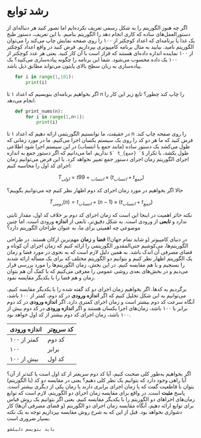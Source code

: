 # رشد توابع

اگر چه هنوز الگوریتم را به شکل رسمی تعریف نکرده‌ایم اما تصور کنید هر دنباله‌ای از دستورالعمل‌های ساده که کاری انجام دهد را الگوریتم بنامیم. با این تعریف، دستور طبخ یک غذا یا برنامه‌ای که اعداد کوچکتر از ۱۰۰ را روی صفحه نمایش چاپ می‌کند را می‌توان الگوریتم نامید. بیایید به مثال برنامه کامپیوتری بپردازیم. فرض کنید در واقع اعداد کوچکتر از ۱۰۰ نماینده اندازه داده‌ای هستند که قرار است با آن کار کنید. یعنی هر عدد کوچکتر از ۱۰۰ یک داده محسوب می‌شود. شما این برنامه را چگونه پیاده‌سازی می‌کنید؟ یک پیاده‌سازی به زبان سطح بالای پایتون می‌تواند مطابق ذیل باشد.

``` python
   for i in range(1,101):
       print(i)
```

اگر بخواهیم برنامه‌ای بنویسیم که اعداد ۱ تا n را چاپ کند چطور؟ تابع زیر این کار را انجام می‌دهد.

``` python
   def print_nums(n):
       for i in range(1,n+1):
           print(i)
```

در حقیقت، ما توانستیم الگوریتمی ارائه دهیم که اعداد ۱ تا n را روی صفحه چاپ کند.
فرض کنید که ما هر دو کد را روی یک سیستم یکسان اجرا می‌کنیم. ما در مورد زمانی که طول می‌کشد یک دستور ساده (مانند جمع یا انتساب) در این سیستم اجرا شود اطلاعی نداریم. اما می‌دانیم که اگر دستور جمع به اندازه ``$` t_{جمع} `$`` طول بکشد، با تکرار اجرای الگوریتم زمان اجرای دستور جمع تغییر نخواهد کرد.
با این فرض می‌توانیم زمان اجرای کد اول را محاسبه کنیم:

``` math
   T_{اولی} = t_{انتساب} + 99 \times ( t_{انتساب} + t_{جمع})
```

حالا اگر بخواهیم در مورد زمان اجرای کد دوم اظهار نظر کنیم چه می‌توانیم بگوییم؟

``` math
   T_{دومی}{(n)} = t_{انتساب} + (n-1) \times ( t_{انتساب} + t_{جمع})
```

نکته حائز اهمیت در اینجا این است که زمان اجرای کد دوم بر خلاف کد اول، مقدار ثابتی ندارد و **تابعی** از ورودی است. به شکل دقیق‌تر، تابعی از **اندازه** ورودی است. اما چنین موضوعی چه اهمیتی برای ما، به عنوان طراحان الگوریتم دارد؟

در دنیای کامپیوتر (و شاید تمام جهان!) **فضا** و **زمان** مهم‌ترین ارکان هستند. در طراحی الگوریتم‌ها، می‌کوشیم حتی‌المقدور الگوریتمی را ارائه کنیم که زمان اجرای آن کوتاه و فضای مصرفی آن اندک باشد. به همین دلیل لازم است که به نحوی در مورد فضا و زمان یک الگوریتم اظهار نظر کنیم و بتوانیم دو الگوریتم مختلف که برای یک مسأله ارائه شدند را بسنجیم و با هم مقایسه کنیم. در این بخش، زمان الگوریتم‌ها را مورد بررسی قرار می‌دیم و در بخش‌های بعدی روشی عمومی را معرفی می‌کنیم که با کمک آن هم بتوان زمان و هم فضا را با یکدیگر مقایسه نمود.

برگردیم به کدها. اگر بخواهیم زمان اجرای دو کد گفته شده را با یکدیگر مقایسه کنیم، می‌توانیم به این شکل تحلیل کنیم که اگر **اندازه ورودی** در کد دوم، کمتر از ۱۰۰ باشد، آنگاه سرعت کد دوم بیشتر است و زمان اجرای کمتری دارد. اگر **اندازه ورودی** در کد دوم برابر با ۱۰۰ باشد، زمان‌های اجرا یکسان هستند و اگر **اندازه ورودی** در کد دوم بیش از ۱۰۰ باشد، زمان اجرای کد دوم بیشتر از کد اول خواهد بود.

| اندازه ورودی | کد سریع‌تر |
| ------------ | --------- |
| کمتر از ۱۰۰  | کد دوم    |
| ۱۰۰          | برابر     |
| بیش از ۱۰۰   | کد اول    |

اگر بخواهیم به‌طور کلی صحبت کنیم، آیا کد دوم سریعتر از کد اول است یا کندتر از آن؟ آیا راهی وجود دارد که بتوانیم یک نظر کلی دهیم؟ یعنی در مقایسه دو کد (یا الگوریتم) بتوان با قاطعیت گفت که یا زمان اجرای برابری دارند یا زمان یکی از دیگری بیشتر است.
پاسخ **مثبت** است. در واقع برای مقایسه زمان اجرای دو الگوریتم، لازم است که توابع زمان‌های اجراهای دو الگوریتم را با یکدیگر مقایسه کنیم. یعنی اگر بتوانیم یک روش قیاس برای توابع ارائه دهیم، آنگاه مقایسه زمان اجرای دو الگوریتم (و فضای مصرفی آن‌ها) کار دشواری نخواهد بود.
قبل از این که به شرح روش مقایسه بپردازیم توجه به یک نکته بسیار ضروری است.

``` important:: در تحلیل الگوریتم‌ها، همواره به ورودی‌های بسیار بسیار بزرگ(!) می‌اندیشیم. برای مقایسه توابع زمان اجرای دو الگوریتم (یا مقایسه جمله‌های تابع زمان اجرای یک الگوریتم) این نکته را مد نظر قرار می‌دهیم که برای ورودی‌های بسیار بسیار بزرگ (به اندازه بی‌نهایت) آن‌ها را مقایسه می‌کنیم. **چرا؟**
باید بنویسم دلیلشو
```
